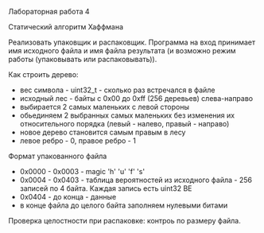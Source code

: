Лабораторная работа 4

Статический алгоритм Хаффмана

Реализовать упаковщик и распаковщик. Программа на вход принимает имя исходного файла и имя файла
результата (и возможно режим работы (упаковывать или распаковывать)).

Как строить дерево:
- вес символа - uint32_t - сколько раз встречался в файле
- исходный лес - байты с 0х00 до 0хff (256 деревьев) слева-направо
- выбирается 2 самых маленьких с левой стороны
- обьединяем 2 выбранных самых маленьких без изменения их относительного порядка (левый - налево, правый - направо)
- новое дерево становится самым правым в лесу
- левое ребро - 0, правое ребро - 1

Формат упакованного файла
- 0х0000 - 0х0003 - magic 'h' 'u' 'f' 's'
- 0x0004 - 0x0403 - таблица вероятностей из исходного файла - 256 записей по 4 байта. Каждая запись есть uint32 BE
- 0x0404 - до конца - данные
- в конце файла до целого байта заполняем нулевыми битами

Проверка целостности при распаковке: контроь по размеру файла.
